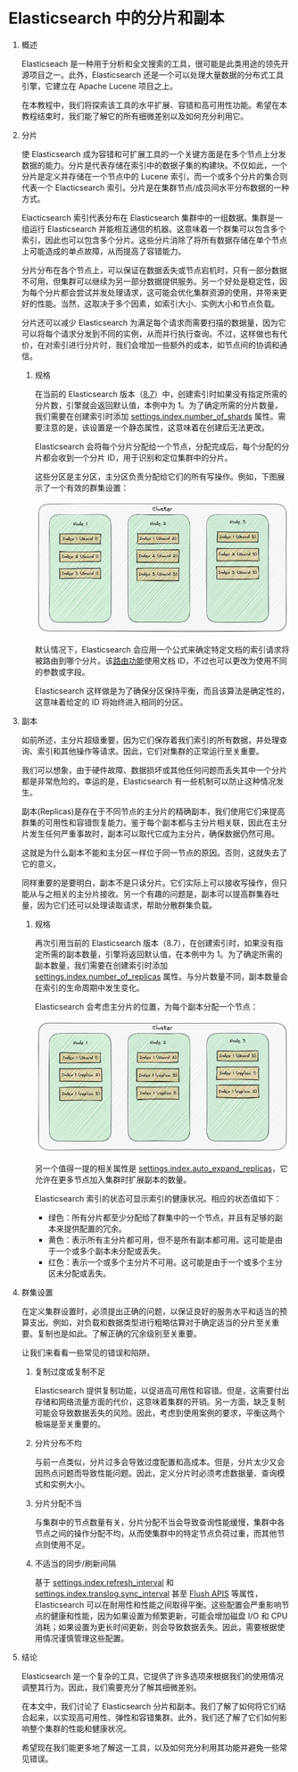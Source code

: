 # Elasticsearch 中的分片和副本

1. 概述

    Elasticseach 是一种用于分析和全文搜索的工具，很可能是此类用途的领先开源项目之一。此外，Elasticsearch 还是一个可以处理大量数据的分布式工具引擎，它建立在 Apache Lucene 项目之上。

    在本教程中，我们将探索该工具的水平扩展、容错和高可用性功能。希望在本教程结束时，我们能了解它的所有细微差别以及如何充分利用它。

2. 分片

    使 Elasticsearch 成为容错和可扩展工具的一个关键方面是在多个节点上分发数据的能力。分片是代表存储在索引中的数据子集的构建块。不仅如此，一个分片是定义并存储在一个节点中的 Lucene 索引，而一个或多个分片的集合则代表一个 Elacticsearch 索引。分片是在集群节点/成员间水平分布数据的一种方式。

    Elacticsearch 索引代表分布在 Elasticsearch 集群中的一组数据。集群是一组运行 Elasticsearch 并能相互通信的机器。这意味着一个群集可以包含多个索引，因此也可以包含多个分片。这些分片消除了将所有数据存储在单个节点上可能造成的单点故障，从而提高了容错能力。

    分片分布在各个节点上，可以保证在数据丢失或节点宕机时，只有一部分数据不可用，但集群可以继续为另一部分数据提供服务。另一个好处是稳定性，因为每个分片都会尝试并发处理请求，这可能会优化集群资源的使用，并带来更好的性能。当然，这取决于多个因素，如索引大小、实例大小和节点负载。

    分片还可以减少 Elasticsearch 为满足每个请求而需要扫描的数据量，因为它可以将每个请求分发到不同的实例，从而并行执行查询。不过，这样做也有代价，在对索引进行分片时，我们会增加一些额外的成本，如节点间的协调和通信。

    1. 规格

        在当前的 Elasticsearch 版本（[8.7](https://www.elastic.co/guide/en/elasticsearch/reference/8.7/index-modules.html)）中，创建索引时如果没有指定所需的分片数，引擎就会返回默认值，本例中为 1。为了确定所需的分片数量，我们需要在创建索引时添加 [settings.index.number_of_shards](https://www.elastic.co/guide/en/elasticsearch/reference/8.7/index-modules.html) 属性。需要注意的是，该设置是一个静态属性，这意味着在创建后无法更改。

        Elasticsearch 会将每个分片分配给一个节点，分配完成后，每个分配的分片都会收到一个分片 ID，用于识别和定位集群中的分片。

        这些分区是主分区，主分区负责分配给它们的所有写操作。例如，下图展示了一个有效的群集设置：

        ![弹性搜索分片设置](pic/elasticsearch_shards_setup1.webp)

        默认情况下，Elasticsearch 会应用一个公式来确定特定文档的索引请求将被路由到哪个分片。该[路由功能](https://www.elastic.co/guide/en/elasticsearch/reference/current/mapping-routing-field.html)使用文档 ID，不过也可以更改为使用不同的参数或字段。

        Elasticsearch 这样做是为了确保分区保持平衡，而且该算法是确定性的，这意味着给定的 ID 将始终进入相同的分区。

3. 副本

    如前所述，主分片超级重要，因为它们保存着我们索引的所有数据，并处理查询、索引和其他操作等请求。因此，它们对集群的正常运行至关重要。

    我们可以想象，由于硬件故障、数据损坏或其他任何问题而丢失其中一个分片都是非常危险的。幸运的是，Elasticsearch 有一些机制可以防止这种情况发生。

    副本(Replicas)是存在于不同节点的主分片的精确副本，我们使用它们来提高群集的可用性和容错恢复能力。鉴于每个副本都与主分片相关联，因此在主分片发生任何严重事故时，副本可以取代它成为主分片，确保数据仍然可用。

    这就是为什么副本不能和主分区一样位于同一节点的原因。否则，这就失去了它的意义。

    同样重要的是要明白，副本不是只读分片。它们实际上可以接收写操作，但只能从与之相关的主分片接收。另一个有趣的问题是，副本可以提高群集吞吐量，因为它们还可以处理读取请求，帮助分散群集负载。

    1. 规格

        再次引用当前的 Elasticsearch 版本（8.7），在创建索引时，如果没有指定所需的副本数量，引擎将返回默认值，在本例中为 1。为了确定所需的副本数量，我们需要在创建索引时添加 [settings.index.number_of_replicas](https://www.elastic.co/guide/en/elasticsearch/reference/8.7/index-modules.html#dynamic-index-settings) 属性。与分片数量不同，副本数量会在索引的生命周期中发生变化。

        Elasticsearch 会考虑主分片的位置，为每个副本分配一个节点：

        ![弹性搜索副本设置](pic/elasticsearch_replicas_setup1.webp)

        另一个值得一提的相关属性是 [settings.index.auto_expand_replicas](https://www.elastic.co/guide/en/elasticsearch/reference/8.7/index-modules.html#dynamic-index-settings)，它允许在更多节点加入集群时扩展副本的数量。

        Elasticsearch 索引的状态可显示索引的健康状况。相应的状态值如下：

        - 绿色：所有分片都至少分配给了群集中的一个节点，并且有足够的副本来提供配置的冗余。
        - 黄色：表示所有主分片都可用，但不是所有副本都可用。这可能是由于一个或多个副本未分配或丢失。
        - 红色：表示一个或多个主分片不可用。这可能是由于一个或多个主分区未分配或丢失。

4. 群集设置

    在定义集群设置时，必须提出正确的问题，以保证良好的服务水平和适当的预算支出。例如，对负载和数据类型进行粗略估算对于确定适当的分片至关重要。复制也是如此。了解正确的冗余级别至关重要。

    让我们来看看一些常见的错误和陷阱。

    1. 复制过度或复制不足

        Elasticsearch 提供复制功能，以促进高可用性和容错。但是，这需要付出存储和网络流量方面的代价，这意味着集群的开销。另一方面，缺乏复制可能会导致数据丢失的风险。因此，考虑到使用案例的要求，平衡这两个极端是至关重要的。

    2. 分片分布不均

        与前一点类似，分片过多会导致过度配置和高成本。但是，分片太少又会因热点问题而导致性能问题。因此，定义分片时必须考虑数据量、查询模式和实例大小。

    3. 分片分配不当

        与集群中的节点数量有关，分片分配不当会导致查询性能缓慢，集群中各节点之间的操作分配不均，从而使集群中的特定节点负荷过重，而其他节点则使用不足。

    4. 不适当的同步/刷新间隔

        基于 [settings.index.refresh_interval](https://www.elastic.co/guide/en/elasticsearch/reference/current/index-modules.html) 和 [settings.index.translog.sync_interval](https://www.elastic.co/guide/en/elasticsearch/reference/current/index-modules-translog.html) 甚至 [Flush APIS](https://www.elastic.co/guide/en/elasticsearch/reference/current/indices-flush.html) 等属性，Elasticsearch 可以在耐用性和性能之间取得平衡。这些配置会严重影响节点的健康和性能，因为如果设置为频繁更新，可能会增加磁盘 I/O 和 CPU 消耗；如果设置为更长时间更新，则会导致数据丢失。因此，需要根据使用情况谨慎管理这些配置。

5. 结论

    Elasticsearch 是一个复杂的工具，它提供了许多选项来根据我们的使用情况调整其行为。因此，我们需要充分了解其细微差别。

    在本文中，我们讨论了 Elasticsearch 分片和副本。我们了解了如何将它们结合起来，以实现高可用性、弹性和容错集群。此外，我们还了解了它们如何影响整个集群的性能和健康状况。

    希望现在我们能更多地了解这一工具，以及如何充分利用其功能并避免一些常见错误。
